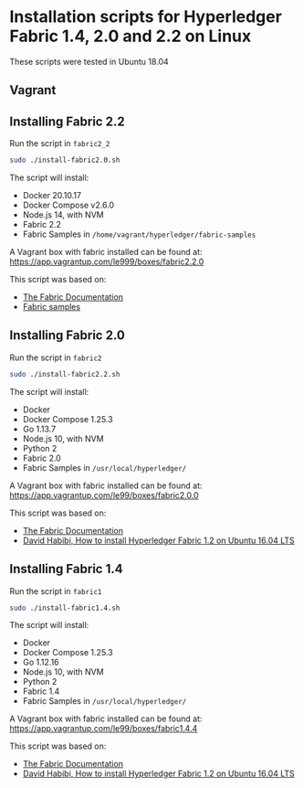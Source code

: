 # Installation scripts for Hyperledger Fabric 1.4, 2.0 and 2.2 on Linux
These scripts were tested in Ubuntu 18.04

## Vagrant 

## Installing Fabric 2.2
Run the script in `fabric2_2`
```bash
sudo ./install-fabric2.0.sh
```
The script will install:
* Docker 20.10.17
* Docker Compose v2.6.0
* Node.js 14, with NVM
* Fabric 2.2
* Fabric Samples in `/home/vagrant/hyperledger/fabric-samples`

A Vagrant box with fabric installed can be found at:
https://app.vagrantup.com/le999/boxes/fabric2.2.0

This script was based on:
* [The Fabric Documentation](https://hyperledger-fabric.readthedocs.io/en/release-2.2/prereqs.html)
* [Fabric samples](https://github.com/hyperledger/fabric-samples.git)

## Installing Fabric 2.0
Run the script in `fabric2`
```bash
sudo ./install-fabric2.2.sh
```

The script will install:
* Docker
* Docker Compose 1.25.3
* Go 1.13.7
* Node.js 10, with NVM
* Python 2
* Fabric 2.0
* Fabric Samples in `/usr/local/hyperledger/`

A Vagrant box with fabric installed can be found at:
https://app.vagrantup.com/le99/boxes/fabric2.0.0

This script was based on:
* [The Fabric Documentation](https://hyperledger-fabric.readthedocs.io/en/latest/prereqs.html)
* [David Habibi, How to install Hyperledger Fabric 1.2 on Ubuntu 16.04 LTS](https://medium.com/@eSizeDave/https-medium-com-esizedave-how-to-install-hyperledger-fabric-1-2-on-ubuntu-16-04-lts-ecdfa4dcec72)


## Installing Fabric 1.4
Run the script in `fabric1`
```bash
sudo ./install-fabric1.4.sh
```

The script will install:
* Docker
* Docker Compose 1.25.3
* Go 1.12.16
* Node.js 10, with NVM
* Python 2
* Fabric 1.4
* Fabric Samples in `/usr/local/hyperledger/`

A Vagrant box with fabric installed can be found at:
https://app.vagrantup.com/le99/boxes/fabric1.4.4

This script was based on:
* [The Fabric Documentation](https://hyperledger-fabric.readthedocs.io/en/release-1.4/prereqs.html)
* [David Habibi, How to install Hyperledger Fabric 1.2 on Ubuntu 16.04 LTS](https://medium.com/@eSizeDave/https-medium-com-esizedave-how-to-install-hyperledger-fabric-1-2-on-ubuntu-16-04-lts-ecdfa4dcec72)

